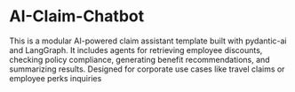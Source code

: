# AI-Claim-Chatbot

This is a modular AI-powered claim assistant template built with pydantic-ai and LangGraph. It includes agents for retrieving employee discounts, checking policy compliance, generating benefit recommendations, and summarizing results. Designed for corporate use cases like travel claims or employee perks inquiries
